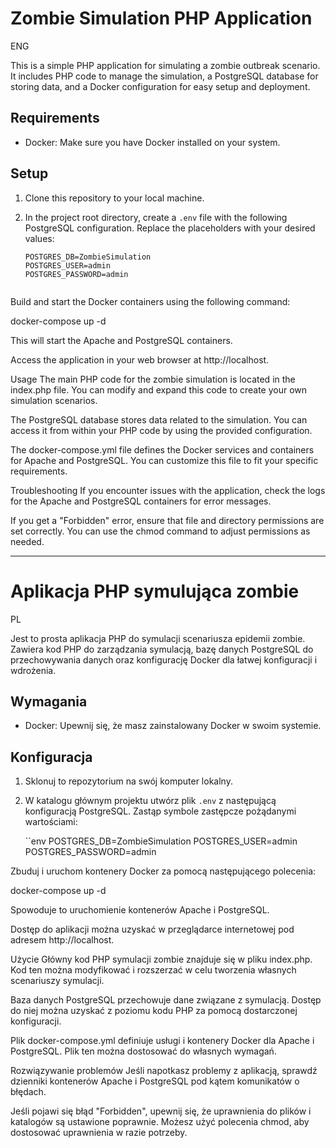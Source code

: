# Zombie Simulation PHP Application

ENG

This is a simple PHP application for simulating a zombie outbreak scenario. It includes PHP code to manage the simulation, a PostgreSQL database for storing data, and a Docker configuration for easy setup and deployment.

## Requirements

- Docker: Make sure you have Docker installed on your system.

## Setup

1. Clone this repository to your local machine.

2. In the project root directory, create a `.env` file with the following PostgreSQL configuration. Replace the placeholders with your desired values:

   ```env
   POSTGRES_DB=ZombieSimulation
   POSTGRES_USER=admin
   POSTGRES_PASSWORD=admin

   
Build and start the Docker containers using the following command:

docker-compose up -d

This will start the Apache and PostgreSQL containers.

Access the application in your web browser at http://localhost.

Usage
The main PHP code for the zombie simulation is located in the index.php file. You can modify and expand this code to create your own simulation scenarios.

The PostgreSQL database stores data related to the simulation. You can access it from within your PHP code by using the provided configuration.

The docker-compose.yml file defines the Docker services and containers for Apache and PostgreSQL. You can customize this file to fit your specific requirements.

Troubleshooting
If you encounter issues with the application, check the logs for the Apache and PostgreSQL containers for error messages.

If you get a "Forbidden" error, ensure that file and directory permissions are set correctly. You can use the chmod command to adjust permissions as needed.

-----------------------------------------------

# Aplikacja PHP symulująca zombie

PL

Jest to prosta aplikacja PHP do symulacji scenariusza epidemii zombie. Zawiera kod PHP do zarządzania symulacją, bazę danych PostgreSQL do przechowywania danych oraz konfigurację Docker dla łatwej konfiguracji i wdrożenia.

## Wymagania

- Docker: Upewnij się, że masz zainstalowany Docker w swoim systemie.

## Konfiguracja

1. Sklonuj to repozytorium na swój komputer lokalny.

2. W katalogu głównym projektu utwórz plik `.env` z następującą konfiguracją PostgreSQL. Zastąp symbole zastępcze pożądanymi wartościami:

   ``env
   POSTGRES_DB=ZombieSimulation
   POSTGRES_USER=admin
   POSTGRES_PASSWORD=admin

   
Zbuduj i uruchom kontenery Docker za pomocą następującego polecenia:

docker-compose up -d

Spowoduje to uruchomienie kontenerów Apache i PostgreSQL.

Dostęp do aplikacji można uzyskać w przeglądarce internetowej pod adresem http://localhost.

Użycie
Główny kod PHP symulacji zombie znajduje się w pliku index.php. Kod ten można modyfikować i rozszerzać w celu tworzenia własnych scenariuszy symulacji.

Baza danych PostgreSQL przechowuje dane związane z symulacją. Dostęp do niej można uzyskać z poziomu kodu PHP za pomocą dostarczonej konfiguracji.

Plik docker-compose.yml definiuje usługi i kontenery Docker dla Apache i PostgreSQL. Plik ten można dostosować do własnych wymagań.

Rozwiązywanie problemów
Jeśli napotkasz problemy z aplikacją, sprawdź dzienniki kontenerów Apache i PostgreSQL pod kątem komunikatów o błędach.

Jeśli pojawi się błąd "Forbidden", upewnij się, że uprawnienia do plików i katalogów są ustawione poprawnie. Możesz użyć polecenia chmod, aby dostosować uprawnienia w razie potrzeby.


